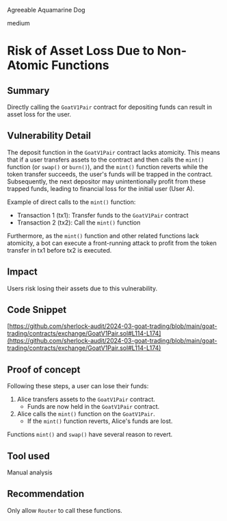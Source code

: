 Agreeable Aquamarine Dog

medium

# Risk of Asset Loss Due to Non-Atomic Functions

## Summary
Directly calling the `GoatV1Pair` contract for depositing funds can result in asset loss for the user.

## Vulnerability Detail
The deposit function in the `GoatV1Pair` contract lacks atomicity. This means that if a user transfers assets to the contract and then calls the `mint()` function (or `swap()` or `burn()`), and the `mint()` function reverts while the token transfer succeeds, the user's funds will be trapped in the contract. Subsequently, the next depositor may unintentionally profit from these trapped funds, leading to financial loss for the initial user (User A).

Example of direct calls to the `mint()` function:

*   Transaction 1 (tx1): Transfer funds to the `GoatV1Pair` contract
*   Transaction 2 (tx2): Call the `mint()` function

Furthermore, as the `mint()` function and other related functions lack atomicity, a bot can execute a front-running attack to profit from the token transfer in tx1 before tx2 is executed.

## Impact
Users risk losing their assets due to this vulnerability.


## Code Snippet
[https://github.com/sherlock-audit/2024-03-goat-trading/blob/main/goat-trading/contracts/exchange/GoatV1Pair.sol#L114-L174](https://github.com/sherlock-audit/2024-03-goat-trading/blob/main/goat-trading/contracts/exchange/GoatV1Pair.sol#L114-L174)

## Proof of concept

Following these steps, a user can lose their funds:

1.  Alice transfers assets to the `GoatV1Pair` contract.
    *   Funds are now held in the `GoatV1Pair` contract.
2.  Alice calls the `mint()` function on the `GoatV1Pair`.
    *   If the `mint()` function reverts, Alice's funds are lost.

Functions `mint()` and `swap()` have several reason to revert.

## Tool used

Manual analysis

## Recommendation

Only allow `Router` to call these functions.